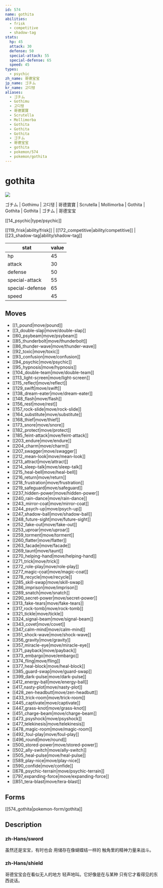 ```yaml
---
id: 574
name: gothita
abilities:
  - frisk
  - competitive
  - shadow-tag
stats:
  hp: 45
  attack: 30
  defense: 50
  special-attack: 55
  special-defense: 65
  speed: 45
types:
  - psychic
zh_name: 哥德宝宝
jp_name: ゴチム
kr_name: 고디탱
aliases:
  - ゴチム
  - Gothimu
  - 고디탱
  - 哥德寶寶
  - Scrutella
  - Mollimorba
  - Gothita
  - Gothita
  - Gothita
  - ゴチム
  - 哥德宝宝
  - gothita
  - pokemon/574
  - pokemon/gothita
---
```

# gothita

![](https://raw.githubusercontent.com/PokeAPI/sprites/master/sprites/pokemon/574.png)

ゴチム | Gothimu | 고디탱 | 哥德寶寶 | Scrutella | Mollimorba | Gothita | Gothita | Gothita | ゴチム | 哥德宝宝

[[14_psychic|type/psychic]]

[[119_frisk|ability/frisk]] | [[172_competitive|ability/competitive]] | [[23_shadow-tag|ability/shadow-tag]]

|stat|value|
|---|---|
|hp|45|
|attack|30|
|defense|50|
|special-attack|55|
|special-defense|65|
|speed|45|


## Moves

- [[1_pound|move/pound]]
- [[3_double-slap|move/double-slap]]
- [[60_psybeam|move/psybeam]]
- [[85_thunderbolt|move/thunderbolt]]
- [[86_thunder-wave|move/thunder-wave]]
- [[92_toxic|move/toxic]]
- [[93_confusion|move/confusion]]
- [[94_psychic|move/psychic]]
- [[95_hypnosis|move/hypnosis]]
- [[104_double-team|move/double-team]]
- [[113_light-screen|move/light-screen]]
- [[115_reflect|move/reflect]]
- [[129_swift|move/swift]]
- [[138_dream-eater|move/dream-eater]]
- [[148_flash|move/flash]]
- [[156_rest|move/rest]]
- [[157_rock-slide|move/rock-slide]]
- [[164_substitute|move/substitute]]
- [[168_thief|move/thief]]
- [[173_snore|move/snore]]
- [[182_protect|move/protect]]
- [[185_feint-attack|move/feint-attack]]
- [[203_endure|move/endure]]
- [[204_charm|move/charm]]
- [[207_swagger|move/swagger]]
- [[212_mean-look|move/mean-look]]
- [[213_attract|move/attract]]
- [[214_sleep-talk|move/sleep-talk]]
- [[215_heal-bell|move/heal-bell]]
- [[216_return|move/return]]
- [[218_frustration|move/frustration]]
- [[219_safeguard|move/safeguard]]
- [[237_hidden-power|move/hidden-power]]
- [[240_rain-dance|move/rain-dance]]
- [[243_mirror-coat|move/mirror-coat]]
- [[244_psych-up|move/psych-up]]
- [[247_shadow-ball|move/shadow-ball]]
- [[248_future-sight|move/future-sight]]
- [[252_fake-out|move/fake-out]]
- [[253_uproar|move/uproar]]
- [[259_torment|move/torment]]
- [[260_flatter|move/flatter]]
- [[263_facade|move/facade]]
- [[269_taunt|move/taunt]]
- [[270_helping-hand|move/helping-hand]]
- [[271_trick|move/trick]]
- [[272_role-play|move/role-play]]
- [[277_magic-coat|move/magic-coat]]
- [[278_recycle|move/recycle]]
- [[285_skill-swap|move/skill-swap]]
- [[286_imprison|move/imprison]]
- [[289_snatch|move/snatch]]
- [[290_secret-power|move/secret-power]]
- [[313_fake-tears|move/fake-tears]]
- [[317_rock-tomb|move/rock-tomb]]
- [[321_tickle|move/tickle]]
- [[324_signal-beam|move/signal-beam]]
- [[343_covet|move/covet]]
- [[347_calm-mind|move/calm-mind]]
- [[351_shock-wave|move/shock-wave]]
- [[356_gravity|move/gravity]]
- [[357_miracle-eye|move/miracle-eye]]
- [[371_payback|move/payback]]
- [[373_embargo|move/embargo]]
- [[374_fling|move/fling]]
- [[377_heal-block|move/heal-block]]
- [[385_guard-swap|move/guard-swap]]
- [[399_dark-pulse|move/dark-pulse]]
- [[412_energy-ball|move/energy-ball]]
- [[417_nasty-plot|move/nasty-plot]]
- [[428_zen-headbutt|move/zen-headbutt]]
- [[433_trick-room|move/trick-room]]
- [[445_captivate|move/captivate]]
- [[447_grass-knot|move/grass-knot]]
- [[451_charge-beam|move/charge-beam]]
- [[473_psyshock|move/psyshock]]
- [[477_telekinesis|move/telekinesis]]
- [[478_magic-room|move/magic-room]]
- [[492_foul-play|move/foul-play]]
- [[496_round|move/round]]
- [[500_stored-power|move/stored-power]]
- [[502_ally-switch|move/ally-switch]]
- [[505_heal-pulse|move/heal-pulse]]
- [[589_play-nice|move/play-nice]]
- [[590_confide|move/confide]]
- [[678_psychic-terrain|move/psychic-terrain]]
- [[797_expanding-force|move/expanding-force]]
- [[851_tera-blast|move/tera-blast]]

## Forms



[[574_gothita|pokemon-form/gothita]]

## Description

### zh-Hans/sword

虽然还是宝宝，有时也会
用储存在像蝴蝶结一样的
触角里的精神力量来战斗。

### zh-Hans/shield

哥德宝宝会在看似无人的地方
轻声地叫。它好像是在与某种
只有它才看得见的东西说话。

